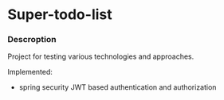 # Super-todo-list
### Descroption
Project for testing various technologies and approaches.

Implemented:
- spring security JWT based authentication and authorization



